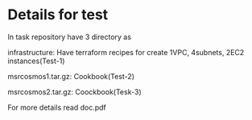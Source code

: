 # Details for test

In task repository have 3 directory as

infrastructure: Have terraform recipes for create  1VPC, 4subnets, 2EC2 instances(Test-1)
    
msrcosmos1.tar.gz: Cookbook(Test-2)
    
msrcosmos2.tar.gz: Coockbook(Tesk-3)

For more details read doc.pdf 

 
